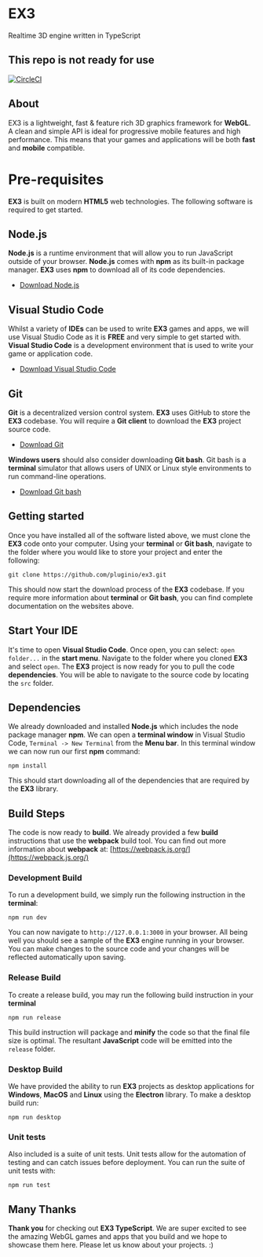 # EX3
Realtime 3D engine written in TypeScript

## This repo is not ready for use


[![CircleCI](https://circleci.com/gh/pluginio/ex3.svg?style=svg)](https://circleci.com/gh/pluginio/ex3)

## About

EX3 is a lightweight, fast & feature rich 3D graphics framework for **WebGL**. A clean and simple API is ideal for progressive mobile features and high performance. This means that your games and applications will be both **fast** and  **mobile** compatible.


# Pre-requisites

**EX3** is built on modern **HTML5** web technologies. The following software is required to get started.


## Node.js

**Node.js** is a runtime environment that will allow you to run JavaScript outside of your browser. **Node.js** comes with **npm** as its built-in package manager. **EX3** uses **npm** to download all of its code dependencies.

- [Download Node.js](https://nodejs.org/en/download/)

## Visual Studio Code

Whilst a variety of **IDEs** can be used to write **EX3** games and apps, we will use Visual Studio Code as it is **FREE** and very simple to get started with. **Visual Studio Code** is a development environment that is used to write your game or application code.

- [Download Visual Studio Code](https://code.visualstudio.com/)

## Git

**Git** is a decentralized version control system. **EX3** uses GitHub to store the **EX3**  codebase. You will require a **Git client** to download the **EX3** project source code.

- [Download Git](https://git-scm.com/)

**Windows users** should also consider downloading **Git bash**. Git bash is a **terminal** simulator that allows users of UNIX or Linux style environments to run command-line operations.

- [Download Git bash](https://gitforwindows.org/)

## Getting started

Once you have installed all of the software listed above, we must clone the **EX3** code onto your computer. Using your **terminal** or **Git bash**, navigate to the folder where you would like to store your project and enter the following:

`git clone https://github.com/pluginio/ex3.git`

This should now start the download process of the **EX3** codebase. If you require more information about **terminal** or **Git bash**, you can find complete documentation on the websites above.

## Start Your IDE

It's time to open **Visual Studio Code**. Once open, you can select:  `open folder...` in the **start menu**. Navigate to the folder where you cloned **EX3** and select `open`. The **EX3** project is now ready for you to pull the code **dependencies**. You will be able to navigate to the source code by locating the `src` folder.

## Dependencies

We already downloaded and installed **Node.js** which includes the node package manager **npm**. We can open a **terminal window** in Visual Studio Code, `Terminal -> New Terminal` from the **Menu bar**. In this terminal window we can now run our first **npm** command:

`npm install`

This should start downloading all of the dependencies that are required by the **EX3** library.

## Build Steps

The code is now ready to **build**. We already provided a few **build** instructions that use the **webpack** build tool. You can find out more information about **webpack** at: [https://webpack.js.org/](https://webpack.js.org/)

### Development Build

To run a development build, we simply run the following instruction in the **terminal**:

`npm run dev`

You can now navigate to `http://127.0.0.1:3000` in your browser. All being well you should see a sample of the **EX3** engine running in your browser. You can make changes to the source code and your changes will be reflected automatically upon saving.

### Release Build

To create a release build, you may run the following build instruction in your **terminal**

`npm run release`

This build instruction will package and **minify** the code so that the final file size is optimal. The resultant **JavaScript** code will be emitted into the `release` folder.

### Desktop Build

We have provided the ability to run **EX3** projects as desktop applications for **Windows**, **MacOS** and **Linux** using the **Electron** library. To make a desktop build run:

`npm run desktop`

### Unit tests

Also included is a suite of unit tests. Unit tests allow for the automation of testing and can catch issues before deployment. You can run the suite of unit tests with:

`npm run test`

## Many Thanks
**Thank you** for checking out **EX3 TypeScript**. We are super excited to see the amazing WebGL games and apps that you build and we hope to showcase them here. Please let us know about your projects. :)